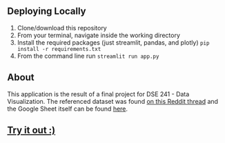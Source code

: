 ## Deploying Locally

1. Clone/download this repository
2. From your terminal, navigate inside the working directory
3. Install the required packages (just streamlit, pandas, and plotly) `pip install -r requirements.txt`
4. From the command line run `streamlit run app.py`

## About

This application is the result of a final project for DSE 241 - Data Visualization. The referenced dataset was found [on this Reddit thread](https://www.reddit.com/r/climbharder/comments/gi7v2k/rquest_climbing_specific_datasets/) and the Google Sheet itself can be found [here](https://docs.google.com/spreadsheets/d/1J6d45EqIlIsIqNdi2X-Zl-EGFxf9d9T3R_W55xrpEAs/edit#gid=1650492946).

## [Try it out :)](https://gumby-guide.streamlit.app)
